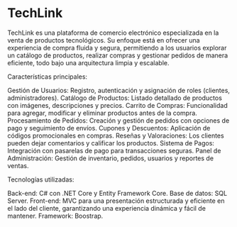 # TechLink
TechLink es una plataforma de comercio electrónico especializada en la venta de productos tecnológicos. Su enfoque está en ofrecer una experiencia de compra fluida y segura, permitiendo a los usuarios explorar un catálogo de productos, realizar compras y gestionar pedidos de manera eficiente, todo bajo una arquitectura limpia y escalable.

Características principales:

Gestión de Usuarios: Registro, autenticación y asignación de roles (clientes, administradores).
Catálogo de Productos: Listado detallado de productos con imágenes, descripciones y precios.
Carrito de Compras: Funcionalidad para agregar, modificar y eliminar productos antes de la compra.
Procesamiento de Pedidos: Creación y gestión de pedidos con opciones de pago y seguimiento de envíos.
Cupones y Descuentos: Aplicación de códigos promocionales en compras.
Reseñas y Valoraciones: Los clientes pueden dejar comentarios y calificar los productos.
Sistema de Pagos: Integración con pasarelas de pago para transacciones seguras.
Panel de Administración: Gestión de inventario, pedidos, usuarios y reportes de ventas.

Tecnologías utilizadas:

Back-end: C# con .NET Core y Entity Framework Core.
Base de datos: SQL Server.
Front-end: MVC para una presentación estructurada y eficiente en el lado del cliente, garantizando una experiencia dinámica y fácil de mantener.
Framework: Boostrap.
